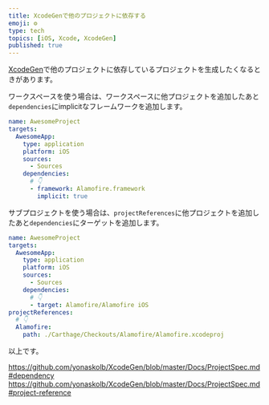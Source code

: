 ```yaml
---
title: XcodeGenで他のプロジェクトに依存する
emoji: ⚙️
type: tech
topics: [iOS, Xcode, XcodeGen]
published: true
---
```


[XcodeGen](https://github.com/yonaskolb/XcodeGen)で他のプロジェクトに依存しているプロジェクトを生成したくなるときがあります。

ワークスペースを使う場合は、ワークスペースに他プロジェクトを追加したあと`dependencies`にimplicitなフレームワークを追加します。

```yaml
name: AwesomeProject
targets:
  AwesomeApp:
    type: application
    platform: iOS
    sources:
      - Sources
    dependencies:
      # 👇
      - framework: Alamofire.framework
        implicit: true
```

サブプロジェクトを使う場合は、`projectReferences`に他プロジェクトを追加したあと`dependencies`にターゲットを追加します。

```yaml
name: AwesomeProject
targets:
  AwesomeApp:
    type: application
    platform: iOS
    sources:
      - Sources
    dependencies:
      # 👇
      - target: Alamofire/Alamofire iOS
projectReferences:
  # 👇
  Alamofire:
    path: ./Carthage/Checkouts/Alamofire/Alamofire.xcodeproj
```

以上です。

https://github.com/yonaskolb/XcodeGen/blob/master/Docs/ProjectSpec.md#dependency
https://github.com/yonaskolb/XcodeGen/blob/master/Docs/ProjectSpec.md#project-reference
